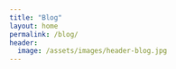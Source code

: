 ```yaml
---
title: "Blog"
layout: home 
permalink: /blog/
header:
  image: /assets/images/header-blog.jpg
---
```


